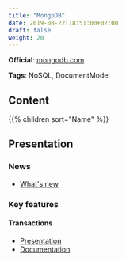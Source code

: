 ```yaml
---
title: "MongoDB"
date: 2019-08-22T18:51:00+02:00
draft: false
weight: 20
---
```


**Official**: [mongodb.com](https://www.mongodb.com/)

**Tags**: NoSQL, DocumentModel

## Content

{{% children sort="Name" %}}

## Presentation

### News

- [What's new](https://www.mongodb.com/new)

### Key features

#### Transactions

- [Presentation](https://www.mongodb.com/transactions)
- [Documentation](https://docs.mongodb.com/manual/core/transactions/)
